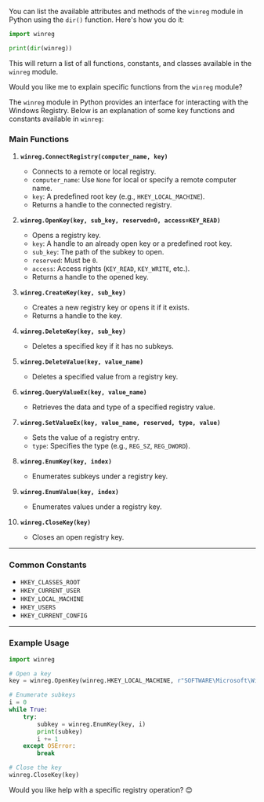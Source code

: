 You can list the available attributes and methods of the `winreg` module in Python using the `dir()` function. Here's how you do it:

```python
import winreg

print(dir(winreg))
```

This will return a list of all functions, constants, and classes available in the `winreg` module.

Would you like me to explain specific functions from the `winreg` module?


The `winreg` module in Python provides an interface for interacting with the Windows Registry. Below is an explanation of some key functions and constants available in `winreg`:

### **Main Functions**
1. **`winreg.ConnectRegistry(computer_name, key)`**  
   - Connects to a remote or local registry.
   - `computer_name`: Use `None` for local or specify a remote computer name.
   - `key`: A predefined root key (e.g., `HKEY_LOCAL_MACHINE`).
   - Returns a handle to the connected registry.

2. **`winreg.OpenKey(key, sub_key, reserved=0, access=KEY_READ)`**  
   - Opens a registry key.
   - `key`: A handle to an already open key or a predefined root key.
   - `sub_key`: The path of the subkey to open.
   - `reserved`: Must be `0`.
   - `access`: Access rights (`KEY_READ`, `KEY_WRITE`, etc.).
   - Returns a handle to the opened key.

3. **`winreg.CreateKey(key, sub_key)`**  
   - Creates a new registry key or opens it if it exists.
   - Returns a handle to the key.

4. **`winreg.DeleteKey(key, sub_key)`**  
   - Deletes a specified key if it has no subkeys.

5. **`winreg.DeleteValue(key, value_name)`**  
   - Deletes a specified value from a registry key.

6. **`winreg.QueryValueEx(key, value_name)`**  
   - Retrieves the data and type of a specified registry value.

7. **`winreg.SetValueEx(key, value_name, reserved, type, value)`**  
   - Sets the value of a registry entry.
   - `type`: Specifies the type (e.g., `REG_SZ`, `REG_DWORD`).

8. **`winreg.EnumKey(key, index)`**  
   - Enumerates subkeys under a registry key.

9. **`winreg.EnumValue(key, index)`**  
   - Enumerates values under a registry key.

10. **`winreg.CloseKey(key)`**  
    - Closes an open registry key.

---

### **Common Constants**
- `HKEY_CLASSES_ROOT`
- `HKEY_CURRENT_USER`
- `HKEY_LOCAL_MACHINE`
- `HKEY_USERS`
- `HKEY_CURRENT_CONFIG`

---

### **Example Usage**
```python
import winreg

# Open a key
key = winreg.OpenKey(winreg.HKEY_LOCAL_MACHINE, r"SOFTWARE\Microsoft\Windows\CurrentVersion")

# Enumerate subkeys
i = 0
while True:
    try:
        subkey = winreg.EnumKey(key, i)
        print(subkey)
        i += 1
    except OSError:
        break

# Close the key
winreg.CloseKey(key)
```

Would you like help with a specific registry operation? 😊
